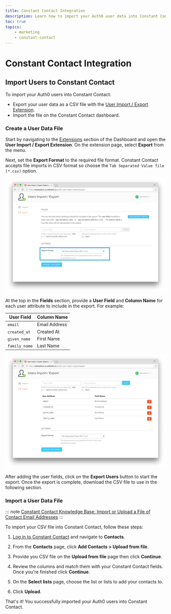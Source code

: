 ```yaml
---
title: Constant Contact Integration
description: Learn how to import your Auth0 user data into Constant Contact.
toc: true
topics:
    - marketing
    - constant-contact
---
```


# Constant Contact Integration

## Import Users to Constant Contact

To import your Auth0 users into Constant Contact:

- Export your user data as a CSV file with the [User Import / Export Extension](/extensions/user-import-export).
- Import the file on the Constant Contact dashboard.

### Create a User Data File

Start by navigating to the [Extensions](${manage_url}/#/extensions) section of the Dashboard and open the **User Import / Export Extension**. On the extension page, select **Export** from the menu.

Next, set the **Export Format** to the required file format. Constant Contact accepts file imports in CSV format so choose the `Tab Separated Value file (*.csv)` option.

![User Import/Export Extension Format](/media/articles/integrations/marketing/import-export-set-format.png)

At the top in the **Fields** section, provide a **User Field** and **Column Name** for each user attribute to include in the export. For example:

User Field | Column Name
-----------|------------
`email` | Email Address
`created_at` | Created At
`given_name` | First Name
`family_name` | Last Name

![User Import/Export Extension Fields](/media/articles/integrations/marketing/import-export-fields.png)

After adding the user fields, click on the **Export Users** button to start the export. Once the export is complete, download the CSV file to use in the following section.

### Import a User Data File

::: note
[Constant Contact Knowledge Base: Import or Upload a File of Contact Email Addresses](https://knowledgebase.constantcontact.com/articles/KnowledgeBase/5296-import-or-upload-a-file-of-contact-email-addresses)
:::

To import your CSV file into Constant Contact, follow these steps:

1. [Log in to Constant Contact](https://login.constantcontact.com) and navigate to **Contacts**.

2. From the **Contacts** page, click **Add Contacts > Upload from file**.

3. Provide you CSV file on the **Upload from file** page then click **Continue**.

4. Review the columns and match them with your Constant Contact fields. Once you're finished click **Continue**.

5. On the **Select lists** page, choose the list or lists to add your contacts to.

6. Click **Upload**.

That's it! You successfully imported your Auth0 users into Constant Contact.